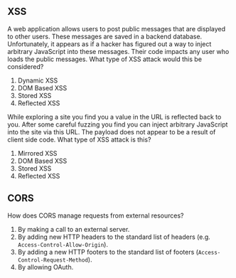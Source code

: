 ## XSS

A web application allows users to post public messages that are displayed to other users. These messages are saved in a backend database. Unfortunately, it appears as if a hacker has figured out a way to inject arbitrary JavaScript into these messages. Their code impacts any user who loads the public messages. What type of XSS attack would this be considered?

1. Dynamic XSS
2. DOM Based XSS
3. Stored XSS
4. Reflected XSS

While exploring a site you find you a value in the URL is reflected back to you. After some careful fuzzing you find you can inject arbitrary JavaScript into the site via this URL. The payload does not appear to be a result of client side code. What type of XSS attack is this?

1. Mirrored XSS
2. DOM Based XSS
3. Stored XSS
4. Reflected XSS

## CORS

How does CORS manage requests from external resources?

1. By making a call to an external server.
2. By adding new HTTP headers to the standard list of headers (e.g. `Access-Control-Allow-Origin`).
3. By adding a new HTTP footers to the standard list of footers (`Access-Control-Request-Method`).
4. By allowing OAuth.
